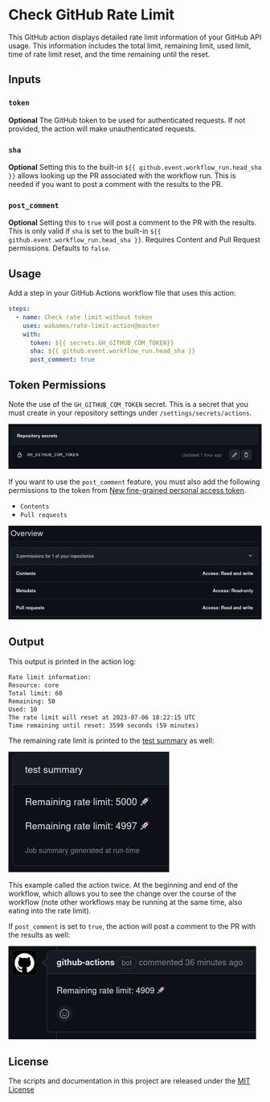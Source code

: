 # Check GitHub Rate Limit

This GitHub action displays detailed rate limit information of your GitHub API usage. This information includes the total limit, remaining limit, used limit, time of rate limit reset, and the time remaining until the reset.

## Inputs

### `token`

**Optional** The GitHub token to be used for authenticated requests. If not provided, the action will make unauthenticated requests.

### `sha`
**Optional** Setting this to the built-in `${{ github.event.workflow_run.head_sha }}` allows looking up the PR
associated with the workflow run. This is needed if you want to post a comment with the results to the PR.

### `post_comment`
**Optional** Setting this to `true` will post a comment to the PR with the results. This is only valid if `sha` is
set to the built-in `${{ github.event.workflow_run.head_sha }}`. Requires Content and Pull Request permissions.
Defaults to `false`.

## Usage

Add a step in your GitHub Actions workflow file that uses this action:

```yaml
steps:
  - name: Check rate limit without token
    uses: wakamex/rate-limit-action@master
    with:
      token: ${{ secrets.GH_GITHUB_COM_TOKEN}}
      sha: ${{ github.event.workflow_run.head_sha }}
      post_comment: true
```

## Token Permissions

Note the use of the `GH_GITHUB_COM_TOKEN` secret. This is a secret that you must create in your repository settings
under `/settings/secrets/actions`.

![What having an enabled repository secret looks like](./readme_images/repository_secret.png)

If you want to use the `post_comment` feature, you must also add the following permissions to the token from
[New fine-grained personal access token](https://github.com/settings/personal-access-tokens/new).

- `Contents`
- `Pull requests`

![What creating a permissive token looks like](./readme_images/permissions.png)

## Output

This output is printed in the action log:

```
Rate limit information:
Resource: core
Total limit: 60
Remaining: 50
Used: 10
The rate limit will reset at 2023-07-06 18:22:15 UTC
Time remaining until reset: 3599 seconds (59 minutes)
```

The remaining rate limit is printed to the [test summary](https://github.com/delvtech/elf-simulations/actions/runs/5491337759?pr=640) as well:

![Test summary showing two lines listing the remaining rate limit, at the start and end of the workflow](./readme_images/test_summary.png)

This example called the action twice. At the beginning and end of the workflow, which allows you to see the change
over the course of the workflow (note other workflows may be running at the same time, also eating into the rate limit).

If `post_comment` is set to `true`, the action will post a comment to the PR with the results as well:

![Remaining rate limit posted in a PR comment](./readme_images/pr_comment.png)

## License

The scripts and documentation in this project are released under the [MIT License](LICENSE)
